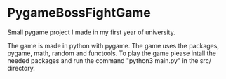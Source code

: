 # PygameBossFightGame
Small pygame project I made in my first year of university.

The game is made in python with pygame. The game uses the packages, pygame, math, random and functools. To play the game please intall the needed packages and run the command "python3 main.py" in the src/ directory.
